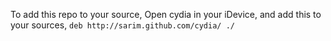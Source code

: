To add this repo to your source, Open cydia in your iDevice, and add this to your sources,
`deb http://sarim.github.com/cydia/ ./`
